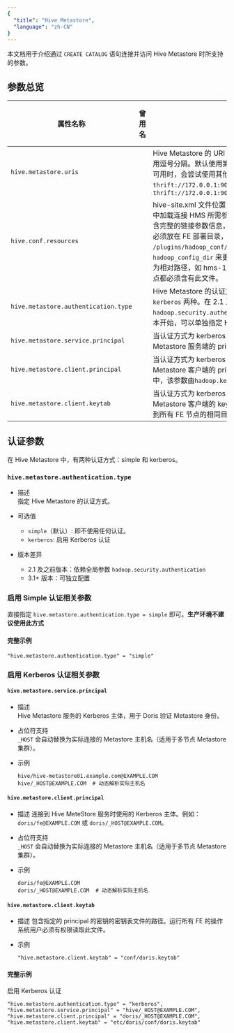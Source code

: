 ```yaml
---
{
  "title": "Hive Metastore",
  "language": "zh-CN"
}
---
```


<!--
Licensed to the Apache Software Foundation (ASF) under one
or more contributor license agreements.  See the NOTICE file
distributed with this work for additional information
regarding copyright ownership.  The ASF licenses this file
to you under the Apache License, Version 2.0 (the
"License"); you may not use this file except in compliance
with the License.  You may obtain a copy of the License at

  http://www.apache.org/licenses/LICENSE-2.0

Unless required by applicable law or agreed to in writing,
software distributed under the License is distributed on an
"AS IS" BASIS, WITHOUT WARRANTIES OR CONDITIONS OF ANY
KIND, either express or implied.  See the License for the
specific language governing permissions and limitations
under the License.
-->

本文档用于介绍通过 `CREATE CATALOG` 语句连接并访问 Hive Metastore 时所支持的参数。
## 参数总览
| 属性名称                                 | 曾用名 | 描述                                                                                                                                                                                                                                        | 默认值    | 是否必须 |
|--------------------------------------|---|-------------------------------------------------------------------------------------------------------------------------------------------------------------------------------------------------------------------------------------------|--------|------|
| `hive.metastore.uris`                | | Hive Metastore 的 URI 地址。支持指定多个 URI，使用逗号分隔。默认使用第一个 URI，当第一个 URI 不可用时，会尝试使用其他的。如：`thrift://172.0.0.1:9083` 或 `thrift://172.0.0.1:9083,thrift://172.0.0.2:9083`                                                                              | 无      | 是    |
| `hive.conf.resources`                | | hive-site.xml 文件位置，用于从 hive-site.xml 文件中加载连接 HMS 所需参数，若 hive-site.xml 文件包含完整的链接参数信息，则可仅填写此参数。配置文件必须放在 FE 部署目录，默认目录为部署目录下的 `/plugins/hadoop_conf/`（可修改 fe.conf 中的 `hadoop_config_dir` 来更改默认路径），文件位置需要为相对路径，如 hms-1/hive-site.xml。且所有 FE 节点都必须含有此文件。 | 空      | 否    |
| `hive.metastore.authentication.type` | | Hive Metastore 的认证方式。支持 `simple` 和 `kerberos` 两种。在 2.1 及之前版本中，认证方式由`hadoop.security.authentication`属性决定。3.0 版本开始，可以单独指定 Hive Metastore 的认证方式。                                                                                             | simple | 否    |
| `hive.metastore.service.principal`   | | 当认证方式为 kerberos 时，用于指定 Hive Metastore 服务端的 principal。                                                                                                                                                                                     | 空      | 否    |
| `hive.metastore.client.principal`    | | 当认证方式为 kerberos 时，用于指定 Hive Metastore 客户端的 principal。在 2.1 及之前版本中，该参数由`hadoop.kerberos.principal`属性决定。                                                                                                                                    | 空      | 否    |
| `hive.metastore.client.keytab`       | | 当认证方式为 kerberos 时，用于指定 Hive Metastore 客户端的 keytab。keytab 文件必须要放置到所有 FE 节点的相同目录下。                                                                                                                                                          | 空      | 否    |

## 认证参数
在 Hive Metastore 中，有两种认证方式：simple 和 kerberos。

### `hive.metastore.authentication.type`

- 描述  
    指定 Hive Metastore 的认证方式。

- 可选值
    - `simple`（默认）: 即不使用任何认证。
    - `kerberos`: 启用 Kerberos 认证

- 版本差异
    - 2.1 及之前版本：依赖全局参数 `hadoop.security.authentication`
    - 3.1+ 版本：可独立配置

### 启用 Simple 认证相关参数
直接指定 `hive.metastore.authentication.type = simple` 即可。**生产环境不建议使用此方式**

#### 完整示例
```plaintext
"hive.metastore.authentication.type" = "simple"
```

### 启用 Kerberos 认证相关参数

#### `hive.metastore.service.principal`
- 描述  
    Hive Metastore 服务的 Kerberos 主体，用于 Doris 验证 Metastore 身份。

- 占位符支持  
    `_HOST` 会自动替换为实际连接的 Metastore 主机名（适用于多节点 Metastore 集群）。

- 示例
    ```plaintext
    hive/hive-metastore01.example.com@EXAMPLE.COM
    hive/_HOST@EXAMPLE.COM  # 动态解析实际主机名
    ```

#### `hive.metastore.client.principal`
- 描述
    连接到 Hive MeteStore 服务时使用的 Kerberos 主体。例如：`doris/fe@EXAMPLE.COM` 或 `doris/_HOST@EXAMPLE.COM`。

- 占位符支持  
    `_HOST` 会自动替换为实际连接的 Metastore 主机名（适用于多节点 Metastore 集群）。

- 示例
    ```plaintext
    doris/fe@EXAMPLE.COM
    doris/_HOST@EXAMPLE.COM  # 动态解析实际主机名
    ```

#### `hive.metastore.client.keytab`
- 描述
    包含指定的 principal 的密钥的密钥表文件的路径。运行所有 FE 的操作系统用户必须有权限读取此文件。

- 示例
    ```plaintext
    "hive.metastore.client.keytab" = "conf/doris.keytab"
    ```

#### 完整示例  

启用 Kerberos 认证

```plaintext
"hive.metastore.authentication.type" = "kerberos",
"hive.metastore.service.principal" = "hive/_HOST@EXAMPLE.COM",
"hive.metastore.client.principal" = "doris/_HOST@EXAMPLE.COM",
"hive.metastore.client.keytab" = "etc/doris/conf/doris.keytab"
```

